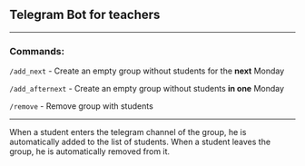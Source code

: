 ## Telegram Bot for teachers

***

### Commands:

<code>/add_next</code> - Create an empty group without students for the **next** Monday

<code>/add_afternext</code> - Create an empty group without students **in one** Monday

<code>/remove</code> - Remove group with students

***

<p>When a student enters the telegram channel of the group, he is automatically added to the list of students. When a student leaves the group, he is automatically removed from it.</p>
